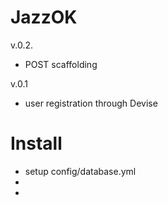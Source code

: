 JazzOK
======

v.0.2.
- POST scaffolding

v.0.1
- user registration through Devise


Install
=======

- setup config/database.yml
-
-